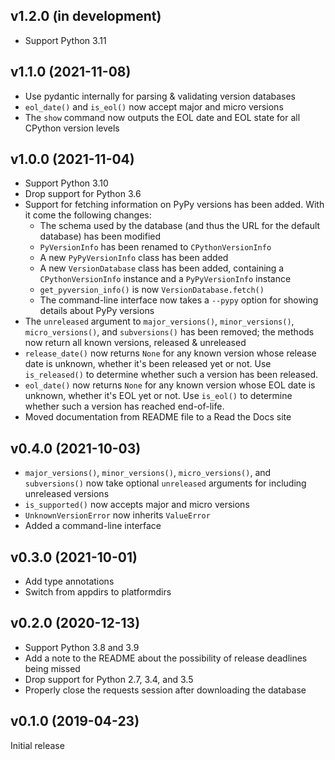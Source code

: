 v1.2.0 (in development)
-----------------------
- Support Python 3.11

v1.1.0 (2021-11-08)
-------------------
- Use pydantic internally for parsing & validating version databases
- `eol_date()` and `is_eol()` now accept major and micro versions
- The `show` command now outputs the EOL date and EOL state for all CPython
  version levels

v1.0.0 (2021-11-04)
-------------------
- Support Python 3.10
- Drop support for Python 3.6
- Support for fetching information on PyPy versions has been added.  With it
  come the following changes:
    - The schema used by the database (and thus the URL for the default
      database) has been modified
    - `PyVersionInfo` has been renamed to `CPythonVersionInfo`
    - A new `PyPyVersionInfo` class has been added
    - A new `VersionDatabase` class has been added, containing a
      `CPythonVersionInfo` instance and a `PyPyVersionInfo` instance
    - `get_pyversion_info()` is now `VersionDatabase.fetch()`
    - The command-line interface now takes a `--pypy` option for showing
      details about PyPy versions
- The `unreleased` argument to `major_versions()`, `minor_versions()`,
  `micro_versions()`, and `subversions()` has been removed; the methods now
  return all known versions, released & unreleased
- `release_date()` now returns `None` for any known version whose release date
  is unknown, whether it's been released yet or not.  Use `is_released()` to
  determine whether such a version has been released.
- `eol_date()` now returns `None` for any known version whose EOL date is
  unknown, whether it's EOL yet or not.  Use `is_eol()` to determine whether
  such a version has reached end-of-life.
- Moved documentation from README file to a Read the Docs site

v0.4.0 (2021-10-03)
-------------------
- `major_versions()`, `minor_versions()`, `micro_versions()`, and
  `subversions()` now take optional `unreleased` arguments for including
  unreleased versions
- `is_supported()` now accepts major and micro versions
- `UnknownVersionError` now inherits `ValueError`
- Added a command-line interface

v0.3.0 (2021-10-01)
-------------------
- Add type annotations
- Switch from appdirs to platformdirs

v0.2.0 (2020-12-13)
-------------------
- Support Python 3.8 and 3.9
- Add a note to the README about the possibility of release deadlines being
  missed
- Drop support for Python 2.7, 3.4, and 3.5
- Properly close the requests session after downloading the database

v0.1.0 (2019-04-23)
-------------------
Initial release
